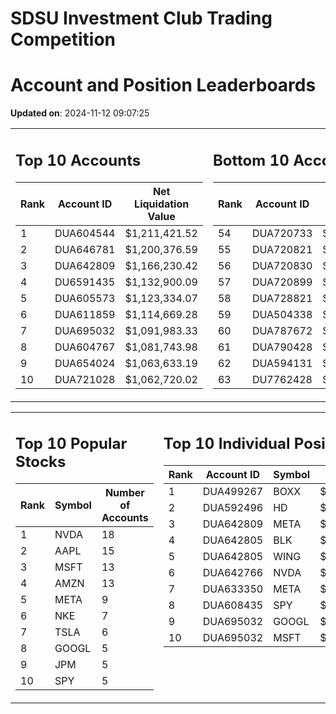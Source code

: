 # SDSU Investment Club Trading Competition 
 # Account and Position Leaderboards

**Updated on**: 2024-11-12 09:07:25

<table><tr><td valign="top">

## Top 10 Accounts
| Rank | Account ID | Net Liquidation Value |
|------|------------|-----------------------|
| 1 | DUA604544 | $1,211,421.52 |
| 2 | DUA646781 | $1,200,376.59 |
| 3 | DUA642809 | $1,166,230.42 |
| 4 | DU6591435 | $1,132,900.09 |
| 5 | DUA605573 | $1,123,334.07 |
| 6 | DUA611859 | $1,114,669.28 |
| 7 | DUA695032 | $1,091,983.33 |
| 8 | DUA604767 | $1,081,743.98 |
| 9 | DUA654024 | $1,063,633.19 |
| 10 | DUA721028 | $1,062,720.02 |

</td><td valign="top">

## Bottom 10 Accounts
| Rank | Account ID | Net Liquidation Value |
|------|------------|-----------------------|
| 54 | DUA720733 | $1,006,179.98 |
| 55 | DUA720821 | $1,006,179.98 |
| 56 | DUA720830 | $1,006,179.98 |
| 57 | DUA720899 | $1,006,179.98 |
| 58 | DUA728821 | $1,005,821.15 |
| 59 | DUA504338 | $1,005,569.98 |
| 60 | DUA787672 | $1,004,983.69 |
| 61 | DUA790428 | $1,004,983.69 |
| 62 | DUA594131 | $1,003,921.39 |
| 63 | DU7762428 | $995,611.54 |

</td></tr></table>

<table><tr><td valign="top">

## Top 10 Popular Stocks
| Rank | Symbol | Number of Accounts |
|------|--------|--------------------|
| 1 | NVDA | 18 |
| 2 | AAPL | 15 |
| 3 | MSFT | 13 |
| 4 | AMZN | 13 |
| 5 | META | 9 |
| 6 | NKE | 7 |
| 7 | TSLA | 6 |
| 8 | GOOGL | 5 |
| 9 | JPM | 5 |
| 10 | SPY | 5 |

</td><td valign="top">

## Top 10 Individual Positions
| Rank | Account ID | Symbol | Cost | Total Value |
|------|------------|--------|-----------|-------------|
| 1 | DUA499267 | BOXX | $599,207.78 | $599,207.78 |
| 2 | DUA592496 | HD | $218,226.53 | $218,226.53 |
| 3 | DUA642809 | META | $198,529.77 | $198,529.77 |
| 4 | DUA642805 | BLK | $198,481.01 | $198,481.01 |
| 5 | DUA642805 | WING | $198,339.03 | $198,339.03 |
| 6 | DUA642766 | NVDA | $195,171.67 | $195,171.67 |
| 7 | DUA633350 | META | $173,346.51 | $173,346.51 |
| 8 | DUA608435 | SPY | $171,717.02 | $171,717.02 |
| 9 | DUA695032 | GOOGL | $170,066.26 | $170,066.26 |
| 10 | DUA695032 | MSFT | $150,001.76 | $150,001.76 |

</td></tr></table>
